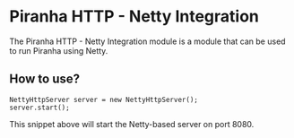 
# Piranha HTTP - Netty Integration

The Piranha HTTP - Netty Integration module is a module that can be used
to run Piranha using Netty.

## How to use?

    NettyHttpServer server = new NettyHttpServer();
    server.start();

This snippet above will start the Netty-based server on port 8080.
